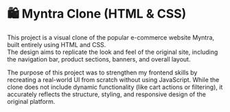 # 🛍 Myntra Clone (HTML & CSS)

This project is a visual clone of the popular e-commerce website Myntra, built entirely using HTML and CSS.  
The design aims to replicate the look and feel of the original site, including the navigation bar, product sections, banners, and overall layout.

The purpose of this project was to strengthen my frontend skills by recreating a real-world UI from scratch without using JavaScript.
While the clone does not include dynamic functionality (like cart actions or filtering), it accurately reflects the structure, styling, and responsive design of the original platform.
